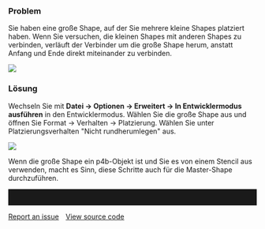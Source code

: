

### Problem

Sie haben eine große Shape, auf der Sie mehrere kleine Shapes platziert
haben. Wenn Sie versuchen, die kleinen Shapes mit anderen Shapes zu
verbinden, verläuft der Verbinder um die große Shape herum, anstatt
Anfang und Ende direkt miteinander zu verbinden.

![](//images.ctfassets.net/utx1h0gfm1om/6Io09lGpZSO4e2KqKyoOus/8ffb2a7f059158d6dfeacc605055da48/1018811.png)

### Lösung

Wechseln Sie mit **Datei -&gt; Optionen -&gt; Erweitert -&gt; In
Entwicklermodus ausführen** in den Entwicklermodus. Wählen Sie die große
Shape aus und öffnen Sie Format -&gt; Verhalten -&gt; Platzierung.
Wählen Sie unter Platzierungsverhalten "Nicht rundherumlegen" aus.

![](//images.ctfassets.net/utx1h0gfm1om/6hnJCk57gcMeOkCUmuuyM0/d3170fa7f7bfe831d865d5e2c46661c2/1018807.png)

Wenn die große Shape ein p4b-Objekt ist und Sie es von einem Stencil aus
verwenden, macht es Sinn, diese Schritte auch für die Master-Shape
durchzuführen.


<hr style="padding-top:2rem" />
<a href="https://github.com/process4/docs/issues" target="_blank" class="bgw btn btn-primary btn-lg shadow-sm">Report an issue</a>
<a href="https://github.com/process4/docs" target="_blank" class="bgw btn btn-primary btn-lg shadow-sm" style="margin-left:10px;">View source code</a>
